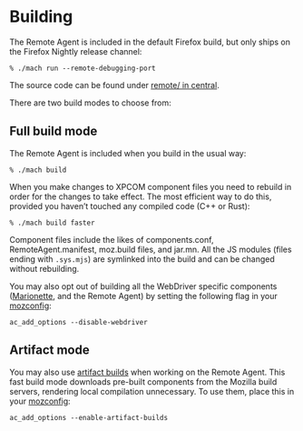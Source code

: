 # Building

The Remote Agent is included in the default Firefox build, but only
ships on the Firefox Nightly release channel:

```shell
% ./mach run --remote-debugging-port
```

The source code can be found under [remote/ in central].

There are two build modes to choose from:

## Full build mode

The Remote Agent is included when you build in the usual way:

```shell
% ./mach build
```

When you make changes to XPCOM component files you need to rebuild
in order for the changes to take effect.  The most efficient way to
do this, provided you haven’t touched any compiled code (C++ or Rust):

```shell
% ./mach build faster
```

Component files include the likes of components.conf,
RemoteAgent.manifest, moz.build files, and jar.mn.
All the JS modules (files ending with `.sys.mjs`) are symlinked into
the build and can be changed without rebuilding.

You may also opt out of building all the WebDriver specific components
([Marionette], and the Remote Agent) by setting the following flag in
your [mozconfig]:

```make
ac_add_options --disable-webdriver
```

## Artifact mode

You may also use [artifact builds] when working on the Remote Agent.
This fast build mode downloads pre-built components from the Mozilla
build servers, rendering local compilation unnecessary.  To use
them, place this in your [mozconfig]:

```make
ac_add_options --enable-artifact-builds
```

[remote/ in central]: https://searchfox.org/mozilla-central/source/remote
[mozconfig]: /build/buildsystem/mozconfigs.rst
[artifact builds]: /contributing/build/artifact_builds.rst
[Marionette]: /testing/marionette/index.rst
